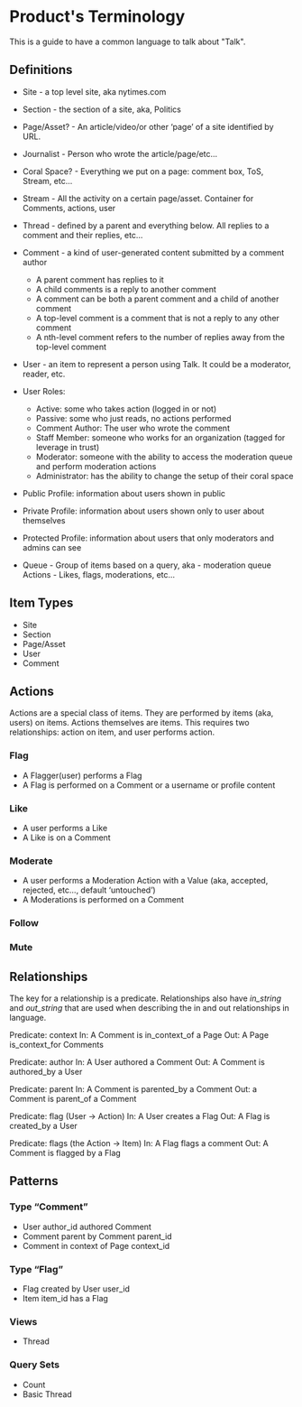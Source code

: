 # Product's Terminology

This is a guide to have a common language to talk about "Talk".

## Definitions

* Site - a top level site, aka nytimes.com
* Section - the section of a site, aka, Politics
* Page/Asset? - An article/video/or other ‘page’ of a site identified by URL.
* Journalist - Person who wrote the article/page/etc...
* Coral Space? - Everything we put on a page: comment box, ToS, Stream, etc…
* Stream - All the activity on a certain page/asset. Container for Comments, actions, user
* Thread - defined by a parent and everything below. All replies to a comment and their replies, etc…
* Comment - a kind of user-generated content submitted by a comment author
  * A parent comment has replies to it
  * A child comments is a reply to another comment
  * A comment can be both a parent comment and a child of another comment
  * A top-level comment is a comment that is not a reply to any other comment
  * A nth-level comment refers to the number of replies away from the top-level comment

* User - an item to represent a person using Talk. It could be a moderator, reader, etc.
* User Roles:
  * Active: some who takes action (logged in or not)
  * Passive: some who just reads, no actions performed
  * Comment Author: The user who wrote the comment
  * Staff Member: someone who works for an organization (tagged for leverage in trust)
  * Moderator: someone with the ability to access the moderation queue and perform moderation actions
  * Administrator: has the ability to change the setup of their coral space
* Public Profile: information about users shown in public
* Private Profile: information about users shown only to user about themselves
* Protected Profile: information about users that only moderators and admins can see

* Queue - Group of items based on a query, aka - moderation queue
Actions - Likes, flags, moderations, etc...

## Item Types

* Site
* Section
* Page/Asset
* User
* Comment

##  Actions

Actions are a special class of items. They are performed by items (aka, users) on items. Actions themselves are items. This requires two relationships: action on item, and user performs action.

### Flag
* A Flagger(user) performs a Flag
* A Flag is performed on a Comment or a username or profile content

### Like
* A user performs a Like
* A Like is on a Comment

### Moderate
* A user performs a Moderation Action with a Value (aka, accepted, rejected, etc…, default ‘untouched’)
* A Moderations is performed on a Comment

### Follow
### Mute

## Relationships

The key for a relationship is a predicate.  Relationships also have _in_string_ and _out_string_ that are used when describing the in and out relationships in language.

Predicate: context
In: A Comment is in_context_of a Page
Out: A Page is_context_for Comments

Predicate: author
In: A User authored a Comment
Out: A Comment is authored_by a User

Predicate: parent
In: A Comment is parented_by a Comment
Out: a Comment is parent_of a Comment

Predicate: flag (User -> Action)
In: A User creates a Flag
Out: A Flag is created_by a User

Predicate: flags (the Action -> Item)
In: A Flag flags a comment
Out: A Comment is flagged by a Flag

## Patterns

### Type “Comment”
* User author_id authored Comment
* Comment parent by Comment parent_id
* Comment in context of Page context_id

### Type “Flag”
* Flag created by User user_id
* Item item_id has a Flag

### Views

* Thread

### Query Sets

* Count
* Basic Thread

